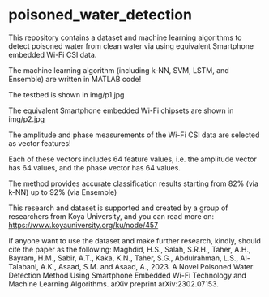 # poisoned_water_detection
This repository contains a dataset and machine learning algorithms to detect poisoned water from clean water via using equivalent Smartphone embedded Wi-Fi CSI data.

The machine learning algorithm (including k-NN, SVM, LSTM, and Ensemble) are written in MATLAB code!

The testbed is shown in img/p1.jpg

The equivalent Smartphone embedded Wi-Fi chipsets are shown in img/p2.jpg

The amplitude and phase measurements of the Wi-Fi CSI data are selected as vector features!

Each of these vectors includes 64 feature values, i.e. the amplitude vector has 64 values, and the phase vector has 64 values.

The method provides accurate classification results starting from 82% (via k-NN) up to 92% (via Ensemble)

This research and dataset is supported and created by a group of researchers from Koya University, and you can read more on:
https://www.koyauniversity.org/ku/node/457

If anyone want to use the dataset and make further research, kindly, should cite the paper as the following:
Maghdid, H.S., Salah, S.R.H., Taher, A.H., Bayram, H.M., Sabir, A.T., Kaka, K.N., Taher, S.G., Abdulrahman, L.S., Al-Talabani, A.K., Asaad, S.M. and Asaad, A., 2023. A Novel Poisoned Water Detection Method Using Smartphone Embedded Wi-Fi Technology and Machine Learning Algorithms. arXiv preprint arXiv:2302.07153.
